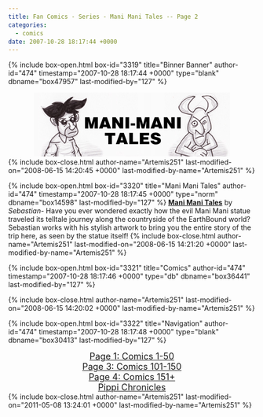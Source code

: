 ```yaml
---
title: Fan Comics - Series - Mani Mani Tales -- Page 2
categories:
  - comics
date: 2007-10-28 18:17:44 +0000
---
```

{% include box-open.html box-id="3319" title="Binner Banner" author-id="474" timestamp="2007-10-28 18:17:44 +0000" type="blank" dbname="box47957" last-modified-by="127" %}
<center><img src="/comics/series/manimani/thebanner.jpg" /></center>
{% include box-close.html author-name="Artemis251" last-modified-on="2008-06-15 14:20:45 +0000" last-modified-by-name="Artemis251" %}

{% include box-open.html box-id="3320" title="Mani Mani Tales" author-id="474" timestamp="2007-10-28 18:17:45 +0000" type="norm" dbname="box14598" last-modified-by="127" %}
<b><u>Mani Mani Tales</u></b> by <i>Sebastian</i>-  Have you ever wondered exactly how the evil Mani Mani statue traveled its telltale journey along the countryside of the EarthBound world?  Sebastian works with his stylish artwork to bring you the entire story of the trip here, as seen by the statue itself!
{% include box-close.html author-name="Artemis251" last-modified-on="2008-06-15 14:21:20 +0000" last-modified-by-name="Artemis251" %}

{% include box-open.html box-id="3321" title="Comics" author-id="474" timestamp="2007-10-28 18:17:46 +0000" type="db" dbname="box36441" last-modified-by="127" %}
<center><navigator search="`Content` LIKE 'Mani Mani Tales%'" display="no" quantity="50" start="50" section="description" /><displaytor mode="twocolumnlist" /></center>
{% include box-close.html author-name="Artemis251" last-modified-on="2008-06-15 14:20:02 +0000" last-modified-by-name="Artemis251" %}

{% include box-open.html box-id="3322" title="Navigation" author-id="474" timestamp="2007-10-28 18:17:48 +0000" type="blank" dbname="box30413" last-modified-by="127" %}
<center><a href="http://starmen.net/comics/series/manimani/index.php"><font size="4">Page 1: Comics 1-50</font></a><br />
<a href="http://starmen.net/comics/series/manimani/index3.php"><font size="4">Page 3: Comics 101-150</font></a><br />
<a href="http://starmen.net/comics/series/manimani/index4.php"><font size="4">Page 4: Comics 151+</font></a><br />
<a href="http://starmen.net/comics/series/manimani/pippi.php"><font size="4">Pippi Chronicles</font></a><br />
</center>
{% include box-close.html author-name="Artemis251" last-modified-on="2011-05-08 13:24:01 +0000" last-modified-by-name="Artemis251" %}
